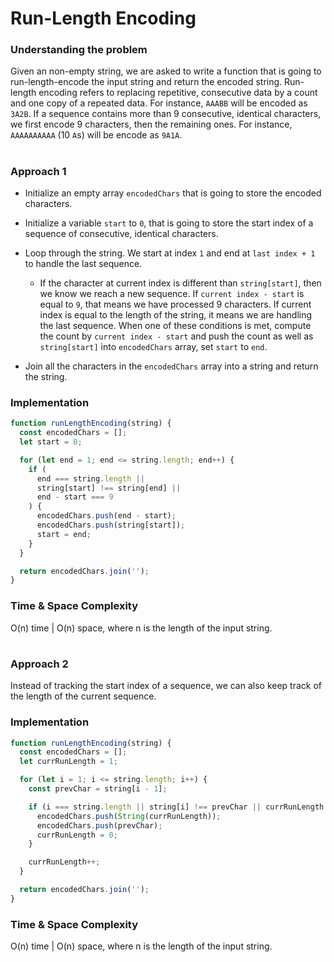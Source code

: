 # Run-Length Encoding

### Understanding the problem

Given an non-empty string, we are asked to write a function that is going to run-length-encode the input string and return the encoded string. Run-length encoding refers to replacing repetitive, consecutive data by a count and one copy of a repeated data. For instance, `AAABB` will be encoded as `3A2B`. If a sequence contains more than 9 consecutive, identical characters, we first encode 9 characters, then the remaining ones. For instance, `AAAAAAAAAA` (10 `A`s) will be encode as `9A1A`.

#

### Approach 1

- Initialize an empty array `encodedChars` that is going to store the encoded characters.

- Initialize a variable `start` to `0`, that is going to store the start index of a sequence of consecutive, identical characters.

- Loop through the string. We start at index `1` and end at `last index + 1` to handle the last sequence.

  - If the character at current index is different than `string[start]`, then we know we reach a new sequence. If `current index - start` is equal to `9`, that means we have processed 9 characters. If current index is equal to the length of the string, it means we are handling the last sequence. When one of these conditions is met, compute the count by `current index - start` and push the count as well as `string[start]` into `encodedChars` array, set `start` to `end`.

- Join all the characters in the `encodedChars` array into a string and return the string.

### Implementation

```js
function runLengthEncoding(string) {
  const encodedChars = [];
  let start = 0;

  for (let end = 1; end <= string.length; end++) {
    if (
      end === string.length ||
      string[start] !== string[end] ||
      end - start === 9
    ) {
      encodedChars.push(end - start);
      encodedChars.push(string[start]);
      start = end;
    }
  }

  return encodedChars.join('');
}
```

### Time & Space Complexity

O(n) time | O(n) space, where n is the length of the input string.

#

### Approach 2

Instead of tracking the start index of a sequence, we can also keep track of the length of the current sequence.

### Implementation

```js
function runLengthEncoding(string) {
  const encodedChars = [];
  let currRunLength = 1;

  for (let i = 1; i <= string.length; i++) {
    const prevChar = string[i - 1];

    if (i === string.length || string[i] !== prevChar || currRunLength === 9) {
      encodedChars.push(String(currRunLength));
      encodedChars.push(prevChar);
      currRunLength = 0;
    }

    currRunLength++;
  }

  return encodedChars.join('');
}
```

### Time & Space Complexity

O(n) time | O(n) space, where n is the length of the input string.
